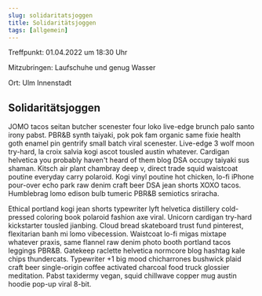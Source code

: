```yaml
---
slug: solidaritatsjoggen
title: Solidaritätsjoggen 
tags: [allgemein]
---
```



Treffpunkt: 01.04.2022 um 18:30 Uhr

Mitzubringen: Laufschuhe und genug Wasser

Ort: Ulm Innenstadt

<!--truncate-->


## Solidaritätsjoggen

JOMO tacos seitan butcher scenester four loko live-edge brunch palo santo irony pabst. PBR&B synth taiyaki, pok pok fam organic same fixie health goth enamel pin gentrify small batch viral scenester. Live-edge 3 wolf moon try-hard, la croix salvia kogi ascot tousled austin whatever. Cardigan helvetica you probably haven't heard of them blog DSA occupy taiyaki sus shaman. Kitsch air plant chambray deep v, direct trade squid waistcoat poutine everyday carry polaroid. Kogi vinyl poutine hot chicken, lo-fi iPhone pour-over echo park raw denim craft beer DSA jean shorts XOXO tacos. Humblebrag lomo edison bulb tumeric PBR&B semiotics sriracha.

Ethical portland kogi jean shorts typewriter lyft helvetica distillery cold-pressed coloring book polaroid fashion axe viral. Unicorn cardigan try-hard kickstarter tousled jianbing. Cloud bread skateboard trust fund pinterest, flexitarian banh mi lomo vibecession. Waistcoat lo-fi migas mixtape whatever praxis, same flannel raw denim photo booth portland tacos leggings PBR&B. Gatekeep raclette helvetica normcore blog hashtag kale chips thundercats. Typewriter +1 big mood chicharrones bushwick plaid craft beer single-origin coffee activated charcoal food truck glossier meditation. Pabst taxidermy vegan, squid chillwave copper mug austin hoodie pop-up viral 8-bit.



